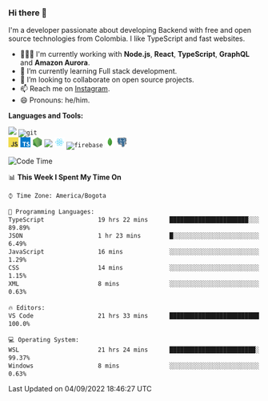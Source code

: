 ### Hi there 👋

I'm a developer passionate about developing Backend with free and open source technologies from Colombia. I like TypeScript and fast websites.

- 👨🏽‍💻 I'm currently working with **Node.js**, **React**, **TypeScript**, **GraphQL** and **Amazon Aurora**.
- 🌱 I’m currently learning Full stack development.
- 🚀 I’m looking to collaborate on open source projects.
- 📫   Reach me on [Instagram](https://instagram.com/nexckycort).
- 😄  Pronouns: he/him.

**Languages and Tools:**  

<code><img height="20"  src="https://upload.wikimedia.org/wikipedia/commons/2/2d/Visual_Studio_Code_1.18_icon.svg"></code>
<code><img src="https://www.vectorlogo.zone/logos/git-scm/git-scm-icon.svg" alt="git" height="20"/> </code>
<code><img height="20" src="https://raw.githubusercontent.com/github/explore/80688e429a7d4ef2fca1e82350fe8e3517d3494d/topics/javascript/javascript.png"></code>
<code><img height="20" src="https://raw.githubusercontent.com/github/explore/80688e429a7d4ef2fca1e82350fe8e3517d3494d/topics/typescript/typescript.png"></code>
<code><img height="20" src="https://raw.githubusercontent.com/github/explore/80688e429a7d4ef2fca1e82350fe8e3517d3494d/topics/nodejs/nodejs.png"></code>
<code><img height="20" src="https://deno.land/logo.svg"></code>
<code><img height="20" src="https://raw.githubusercontent.com/github/explore/80688e429a7d4ef2fca1e82350fe8e3517d3494d/topics/react/react.png"></code>
<code><img src="https://www.vectorlogo.zone/logos/firebase/firebase-icon.svg" alt="firebase"  height="20"/></code>
<code><img src="https://raw.githubusercontent.com/devicons/devicon/master/icons/mongodb/mongodb-original.svg"  height="20"/></code>
<code><img src="https://raw.githubusercontent.com/devicons/devicon/master/icons/postgresql/postgresql-original.svg" height="20"/></code>

<!--START_SECTION:waka-->
![Code Time](http://img.shields.io/badge/Code%20Time-0%20secs-blue)

📊 **This Week I Spent My Time On** 

```text
⌚︎ Time Zone: America/Bogota

💬 Programming Languages: 
TypeScript               19 hrs 22 mins      ██████████████████████░░░   89.89% 
JSON                     1 hr 23 mins        █░░░░░░░░░░░░░░░░░░░░░░░░   6.49% 
JavaScript               16 mins             ░░░░░░░░░░░░░░░░░░░░░░░░░   1.29% 
CSS                      14 mins             ░░░░░░░░░░░░░░░░░░░░░░░░░   1.15% 
XML                      8 mins              ░░░░░░░░░░░░░░░░░░░░░░░░░   0.63%

🔥 Editors: 
VS Code                  21 hrs 33 mins      █████████████████████████   100.0%

💻 Operating System: 
WSL                      21 hrs 24 mins      ████████████████████████░   99.37% 
Windows                  8 mins              ░░░░░░░░░░░░░░░░░░░░░░░░░   0.63%

```


 Last Updated on 04/09/2022 18:46:27 UTC
<!--END_SECTION:waka-->
